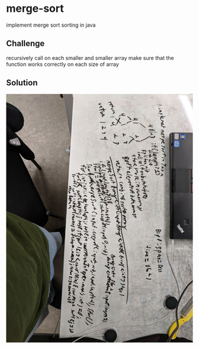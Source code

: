 # merge-sort
implement merge sort sorting in java

## Challenge
recursively call on each smaller and smaller array
make sure that the function works correctly on each size of array


## Solution
![](assets/merge-sort.jpg)
